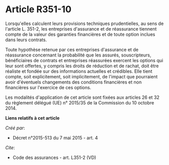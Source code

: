 # Article R351-10

Lorsqu'elles calculent leurs provisions techniques prudentielles, au sens de l'article L. 351-2, les entreprises d'assurance
et de réassurance tiennent compte de la valeur des garanties financières et de toute option inclues dans leurs contrats. 

Toute hypothèse retenue par ces entreprises d'assurance et de réassurance concernant la probabilité que les assurés,
souscripteurs, bénéficiaires de contrats et entreprises réassurées exercent les options qui leur sont offertes, y compris les
droits de réduction et de rachat, doit être réaliste et fondée sur des informations actuelles et crédibles. Elle tient
compte, soit explicitement, soit implicitement, de l'impact que pourraient avoir d'éventuels changements des conditions
financières et non financières sur l'exercice de ces options. 

Les modalités d'application de cet article sont fixées aux articles 26 et 32 du règlement délégué (UE) n° 2015/35 de la
Commission du 10 octobre 2014.

**Liens relatifs à cet article**

_Créé par_:

  - Décret n°2015-513 du 7 mai 2015 - art. 4

_Cite_:

  - Code des assurances - art. L351-2 (VD)
